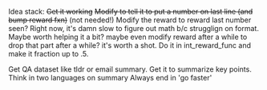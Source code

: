 Idea stack:
~~Get it working~~
~~Modify to tell it to put a number on last line (and bump reward fxn)~~ (not needed!)
Modify the reward to reward last number seen?
    Right now, it's damn slow to figure out math b/c strugglign on format. Maybe worth helping it a bit?
    maybe even modify reward after a while to drop that part after a while? it's worth a shot.
    Do it in int_reward_func and make it fraction up to .5.

Get QA dataset like tldr or email summary. Get it to summarize key points. 
Think in two languages on summary
Always end in 'go faster'

